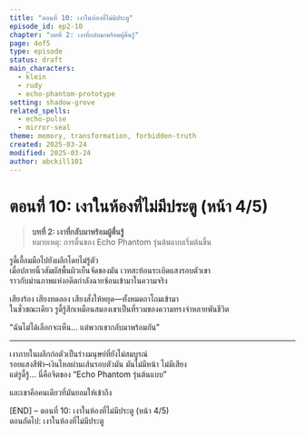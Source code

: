 ```yaml
---
title: "ตอนที่ 10: เงาในห้องที่ไม่มีประตู"
episode_id: ep2-10
chapter: "บทที่ 2: เงาที่กลับมาพร้อมผู้ตื่นรู้"
page: 4of5
type: episode
status: draft
main_characters:
  - klein
  - rudy
  - echo-phantom-prototype
setting: shadow-grove
related_spells:
  - echo-pulse
  - mirror-seal
theme: memory, transformation, forbidden-truth
created: 2025-03-24
modified: 2025-03-24
author: abckill101
---
```


# ตอนที่ 10: เงาในห้องที่ไม่มีประตู (หน้า 4/5)

> **บทที่ 2: เงาที่กลับมาพร้อมผู้ตื่นรู้**  
> หมายเหตุ: การตื่นของ Echo Phantom รุ่นต้นแบบเริ่มต้นขึ้น

รูดี้เอื้อมมือไปยังผลึกโดยไม่รู้ตัว  
เมื่อปลายนิ้วสัมผัสพื้นผิวเย็นจัดของมัน เวทสะท้อนระเบิดแสงรอบตัวเขา  
ราวกับม่านภาพแห่งอดีตกำลังฉายซ้อนเข้ามาในความจริง

เสียงร้อง เสียงทดลอง เสียงสั่งให้หยุด—ทั้งหมดถาโถมเข้ามา  
ในชั่วขณะเดียว รูดี้รู้สึกเหมือนสมองเขาเป็นที่รวมของความทรงจำหลายพันชีวิต

“ฉันไม่ได้เลือกจะเห็น... แต่พวกเขากลับมาพร้อมกัน”

---

เงาภายในผลึกก่อตัวเป็นร่างมนุษย์ที่ยังไม่สมบูรณ์  
รอยแสงสีฟ้า–เงินไหลผ่านเส้นรอบตัวมัน มันไม่มีหน้า ไม่มีเสียง  
แต่รูดี้รู้... นี่คือจิตของ “Echo Phantom รุ่นต้นแบบ”

และเขาคือคนเดียวที่มันยอมให้เข้าถึง

[END] – ตอนที่ 10: เงาในห้องที่ไม่มีประตู (หน้า 4/5)  
ตอนถัดไป: เงาในห้องที่ไม่มีประตู
